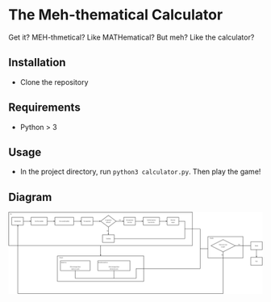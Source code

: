 # The Meh-thematical Calculator

Get it? MEH-thmetical? Like MATHematical? But meh? Like the calculator?

## Installation

- Clone the repository

## Requirements

- Python > 3

## Usage

- In the project directory, run `python3 calculator.py`. Then play the game!

## Diagram

![Flow Diagram](diagram.svg)
